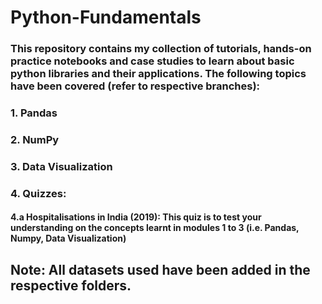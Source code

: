 # Python-Fundamentals

### This repository contains my collection of tutorials, hands-on practice notebooks and case studies to learn about basic python libraries and their applications. The following topics have been covered (refer to respective branches):
### 1. Pandas
### 2. NumPy
### 3. Data Visualization
### 4. Quizzes:
#### 4.a Hospitalisations in India (2019): This quiz is to test your understanding on the concepts learnt in modules 1 to 3 (i.e. Pandas, Numpy, Data Visualization) 


## Note: All datasets used have been added in the respective folders. 
